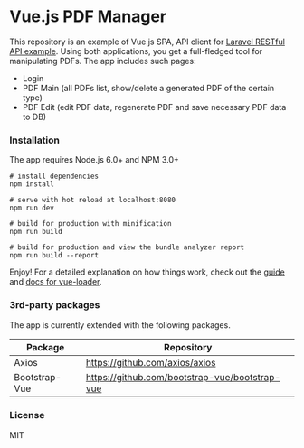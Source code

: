 # Vue.js PDF Manager
This repository is an example of Vue.js SPA, API client for [Laravel RESTful API example](https://github.com/akozyr/example_laravel_rest_api). Using both applications, you get a full-fledged tool for manipulating PDFs.
The app includes such pages:
 - Login
 - PDF Main (all PDFs list, show/delete a generated PDF of the certain type)
 - PDF Edit (edit PDF data, regenerate PDF and save necessary PDF data to DB)

### Installation
The app requires Node.js 6.0+ and NPM 3.0+
```
# install dependencies
npm install

# serve with hot reload at localhost:8080
npm run dev

# build for production with minification
npm run build

# build for production and view the bundle analyzer report
npm run build --report
```

Enjoy! For a detailed explanation on how things work, check out the [guide](http://vuejs-templates.github.io/webpack/) and [docs for vue-loader](http://vuejs.github.io/vue-loader).

### 3rd-party packages
The app is currently extended with the following packages.

| Package | Repository |
| --- | --- |
| Axios | https://github.com/axios/axios |
| Bootstrap-Vue | https://github.com/bootstrap-vue/bootstrap-vue |

### License
MIT
